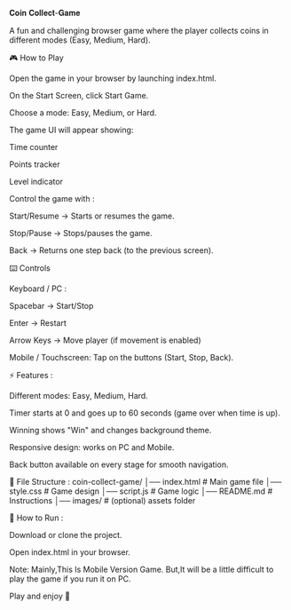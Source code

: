 𝐂𝐨𝐢𝐧 𝐂𝐨𝐥𝐥𝐞𝐜𝐭-𝐆𝐚𝐦𝐞

A fun and challenging browser game where the player collects coins in different modes (Easy, Medium, Hard).



🎮 How to Play

Open the game in your browser by launching index.html.

On the Start Screen, click Start Game.

Choose a mode: Easy, Medium, or Hard.

The game UI will appear showing:

Time counter

Points tracker

Level indicator



Control the game with :

Start/Resume → Starts or resumes the game.

Stop/Pause → Stops/pauses the game.

Back → Returns one step back (to the previous screen).

⌨️ Controls



Keyboard / PC :

Spacebar → Start/Stop

Enter → Restart

Arrow Keys → Move player (if movement is enabled)

Mobile / Touchscreen: Tap on the buttons (Start, Stop, Back).



⚡ Features :

Different modes: Easy, Medium, Hard.

Timer starts at 0 and goes up to 60 seconds (game over when time is up).

Winning shows "Win" and changes background theme.

Responsive design: works on PC and Mobile.

Back button available on every stage for smooth navigation.



📂 File Structure :
coin-collect-game/
│── index.html      # Main game file
│── style.css       # Game design
│── script.js       # Game logic
│── README.md       # Instructions
│── images/         # (optional) assets folder



🚀 How to Run :

Download or clone the project.

Open index.html in your browser.



Note: 
Mainly,This Is Mobile Version Game.
But,It will be a little difficult to play the game if you run it on PC.

Play and enjoy 🎉
